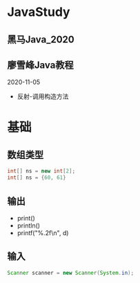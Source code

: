 # JavaStudy
## 黑马Java_2020

## 廖雪峰Java教程
2020-11-05
- 反射-调用构造方法

# 基础
## 数组类型
```java
int[] ns = new int[2];
int[] ns = {60, 61}
```
## 输出
- print()
- println()
- printf("%.2f\n", d)

## 输入
```java
Scanner scanner = new Scanner(System.in);

```
